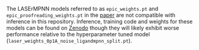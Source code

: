 The LASErMPNN models referred to as `epic_weights.pt` and `epic_proofreading_weights.pt` in the [paper](https://www.biorxiv.org/content/10.1101/2025.04.22.649862v1) are not compatible with inference in this repository. 
Inference, training code and weights for these models can be found on [Zenodo](https://zenodo.org/records/15297591) though they will likely exhibit worse performance relative to the hyperparameter tuned model (`laser_weights_0p1A_noise_ligandmpnn_split.pt`).